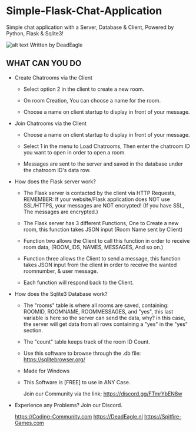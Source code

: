 # Simple-Flask-Chat-Application
Simple chat application with a Server, Database & Client, Powered by Python, Flask & Sqlite3!

![alt text](https://s20.directupload.net/images/220109/hpwfzunf.png) Written by DeadEagle

WHAT CAN YOU DO
-------------
 
 * Create Chatrooms via the Client

   - Select option 2 in the client to create a new room.
   
   - On room Creation, You can choose a name for the room.
   
   - Choose a name on client startup to display in front of your message.

 * Join Chatrooms via the Client
 
   - Choose a name on client startup to display in front of your message.
   
   - Select 1 in the menu to Load Chatrooms, Then enter the chatroom ID you want to open in order to open a room.
     
   - Messages are sent to the server and saved in the database under the chatroom ID's data row.

 * How does the Flask server work?

   - The Flask server is contacted by the client via HTTP Requests, REMEMBER: If your website/Flask application does NOT use SSL/HTTPS, your messages are NOT encrypted! (If you have SSL, The messages are encrypted.)
   
   - The Flask server has 3 different Functions, One to Create a new room, this function takes JSON input (Room Name sent by Client)
   
   - Function two allows the Client to call this function in order to receive room data, (ROOM_IDS, NAMES, MESSAGES, And so on.)
   
   - Function three allows the Client to send a message, this function takes JSON input from the client in order to receive the wanted roomnumber, & user message.
   
   - Each function will respond back to the Client. 
   
 * How does the Sqlite3 Database work?

   - The "rooms" table is where all rooms are saved, containing: ROOMID, ROOMNAME, ROOMMESSAGES, and "yes", this last variable is here so the server can send the data, why? in this case, the server will get data from all rows containing a "yes" in the "yes" section.

   - The "count" table keeps track of the room ID Count.
 
   - Use this software to browse through the .db file: https://sqlitebrowser.org/
   
   
   
   
      
   - Made for Windows
    
   - This Software is [FREE] to use in ANY Case.

   

     Join our Community via the link;
     https://discord.gg/FTmrYbEN8w


 * Experience any Problems? Join our Discord.
   
   
   
   https://Coding-Community.com
   https://DeadEagle.nl
   https://Spitfire-Games.com
